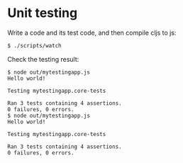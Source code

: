 # Unit testing

Write a code and its test code, and then compile cljs to js:

```bash
$ ./scripts/watch    
```

Check the testing result:

```
$ node out/mytestingapp.js
Hello world!

Testing mytestingapp.core-tests

Ran 3 tests containing 4 assertions.
0 failures, 0 errors.
$ node out/mytestingapp.js
Hello world!

Testing mytestingapp.core-tests

Ran 3 tests containing 4 assertions.
0 failures, 0 errors.
```
